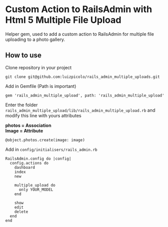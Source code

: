 # Custom Action to RailsAdmin with Html 5 Multiple File Upload

Helper gem, used to add a custom action to RailsAdmin for multiple file uploading to a photo gallery.

## How to use

Clone repository in your project    

    git clone git@github.com:luizpicolo/rails_admin_multiple_uploads.git

Add in Gemfile (Path is important)

    gem 'rails_admin_multiple_upload', path: 'rails_admin_multiple_upload'

Enter the folder `rails_admin_multiple_upload/lib/rails_admin_multiple_upload.rb` and modify this line with yours attributes

**photos = Association**        
**Image = Attribute**

    @object.photos.create(image: image)

Add in `config/initialisers/rails_admin.rb`

    RailsAdmin.config do |config|
      config.actions do
        dashboard
        index
        new

        multiple_upload do
          only YOUR_MODEL
        end

        show
        edit
        delete
      end
    end
